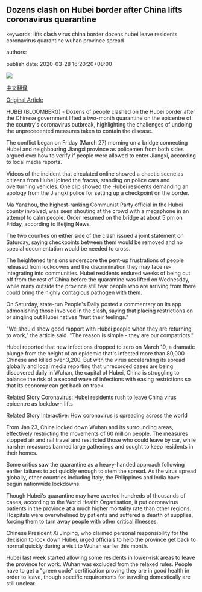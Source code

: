 ## Dozens clash on Hubei border after China lifts coronavirus quarantine

keywords: lifts clash virus china border dozens hubei leave residents coronavirus quarantine wuhan province spread

authors: 

publish date: 2020-03-28 16:20:20+08:00

![](https://www.straitstimes.com/sites/default/files/styles/x_large/public/articles/2020/03/28/rk_hubeicollage_280320.jpg?itok=kfDQu-qv)

[中文翻译](Dozens%20clash%20on%20Hubei%20border%20after%20China%20lifts%20coronavirus%20quarantine_zh.md)

[Original Article](https://www.straitstimes.com/asia/east-asia/dozens-clash-on-hubei-border-after-china-lifts-coronavirus-quarantine)

HUBEI (BLOOMBERG) - Dozens of people clashed on the Hubei border after the Chinese government lifted a two-month quarantine on the epicentre of the country's coronavirus outbreak, highlighting the challenges of undoing the unprecedented measures taken to contain the disease.

The conflict began on Friday (March 27) morning on a bridge connecting Hubei and neighbouring Jiangxi province as policemen from both sides argued over how to verify if people were allowed to enter Jiangxi, according to local media reports.

Videos of the incident that circulated online showed a chaotic scene as citizens from Hubei joined the fracas, standing on police cars and overturning vehicles. One clip showed the Hubei residents demanding an apology from the Jiangxi police for setting up a checkpoint on the border.

Ma Yanzhou, the highest-ranking Communist Party official in the Hubei county involved, was seen shouting at the crowd with a megaphone in an attempt to calm people. Order resumed on the bridge at about 5 pm on Friday, according to Beijing News.

The two counties on either side of the clash issued a joint statement on Saturday, saying checkpoints between them would be removed and no special documentation would be needed to cross.

The heightened tensions underscore the pent-up frustrations of people released from lockdowns and the discrimination they may face re-integrating into communities. Hubei residents endured weeks of being cut off from the rest of China before the quarantine was lifted on Wednesday, while many outside the province still fear people who are arriving from there could bring the highly contagious pathogen with them.

On Saturday, state-run People's Daily posted a commentary on its app admonishing those involved in the clash, saying that placing restrictions on or singling out Hubei natives "hurt their feelings."

"We should show good rapport with Hubei people when they are returning to work," the article said. "The reason is simple - they are our compatriots."

Hubei reported that new infections dropped to zero on March 19, a dramatic plunge from the height of an epidemic that's infected more than 80,000 Chinese and killed over 3,200. But with the virus accelerating its spread globally and local media reporting that unrecorded cases are being discovered daily in Wuhan, the capital of Hubei, China is struggling to balance the risk of a second wave of infections with easing restrictions so that its economy can get back on track.

Related Story Coronavirus: Hubei residents rush to leave China virus epicentre as lockdown lifts

Related Story Interactive: How coronavirus is spreading across the world

From Jan 23, China locked down Wuhan and its surrounding areas, effectively restricting the movements of 60 million people. The measures stopped air and rail travel and restricted those who could leave by car, while harsher measures banned large gatherings and sought to keep residents in their homes.

Some critics saw the quarantine as a heavy-handed approach following earlier failures to act quickly enough to stem the spread. As the virus spread globally, other countries including Italy, the Philippines and India have begun nationwide lockdowns.

Though Hubei's quarantine may have averted hundreds of thousands of cases, according to the World Health Organisation, it put coronavirus patients in the province at a much higher mortality rate than other regions. Hospitals were overwhelmed by patients and suffered a dearth of supplies, forcing them to turn away people with other critical illnesses.

Chinese President Xi Jinping, who claimed personal responsibility for the decision to lock down Hubei, urged officials to help the province get back to normal quickly during a visit to Wuhan earlier this month.

Hubei last week started allowing some residents in lower-risk areas to leave the province for work. Wuhan was excluded from the relaxed rules. People have to get a "green code" certification proving they are in good health in order to leave, though specific requirements for traveling domestically are still unclear.